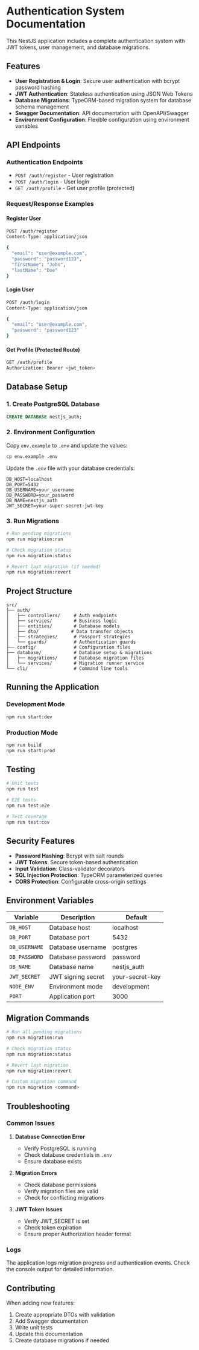 # Authentication System Documentation

This NestJS application includes a complete authentication system with JWT tokens, user management, and database migrations.

## Features

- **User Registration & Login**: Secure user authentication with bcrypt password hashing
- **JWT Authentication**: Stateless authentication using JSON Web Tokens
- **Database Migrations**: TypeORM-based migration system for database schema management
- **Swagger Documentation**: API documentation with OpenAPI/Swagger
- **Environment Configuration**: Flexible configuration using environment variables

## API Endpoints

### Authentication Endpoints

- `POST /auth/register` - User registration
- `POST /auth/login` - User login
- `GET /auth/profile` - Get user profile (protected)

### Request/Response Examples

#### Register User
```bash
POST /auth/register
Content-Type: application/json

{
  "email": "user@example.com",
  "password": "password123",
  "firstName": "John",
  "lastName": "Doe"
}
```

#### Login User
```bash
POST /auth/login
Content-Type: application/json

{
  "email": "user@example.com",
  "password": "password123"
}
```

#### Get Profile (Protected Route)
```bash
GET /auth/profile
Authorization: Bearer <jwt_token>
```

## Database Setup

### 1. Create PostgreSQL Database
```sql
CREATE DATABASE nestjs_auth;
```

### 2. Environment Configuration
Copy `env.example` to `.env` and update the values:
```bash
cp env.example .env
```

Update the `.env` file with your database credentials:
```env
DB_HOST=localhost
DB_PORT=5432
DB_USERNAME=your_username
DB_PASSWORD=your_password
DB_NAME=nestjs_auth
JWT_SECRET=your-super-secret-jwt-key
```

### 3. Run Migrations
```bash
# Run pending migrations
npm run migration:run

# Check migration status
npm run migration:status

# Revert last migration (if needed)
npm run migration:revert
```

## Project Structure

```
src/
├── auth/
│   ├── controllers/     # Auth endpoints
│   ├── services/        # Business logic
│   ├── entities/        # Database models
│   ├── dto/            # Data transfer objects
│   ├── strategies/      # Passport strategies
│   └── guards/          # Authentication guards
├── config/              # Configuration files
├── database/            # Database setup & migrations
│   ├── migrations/      # Database migration files
│   └── services/        # Migration runner service
└── cli/                 # Command line tools
```

## Running the Application

### Development Mode
```bash
npm run start:dev
```

### Production Mode
```bash
npm run build
npm run start:prod
```

## Testing

```bash
# Unit tests
npm run test

# E2E tests
npm run test:e2e

# Test coverage
npm run test:cov
```

## Security Features

- **Password Hashing**: Bcrypt with salt rounds
- **JWT Tokens**: Secure token-based authentication
- **Input Validation**: Class-validator decorators
- **SQL Injection Protection**: TypeORM parameterized queries
- **CORS Protection**: Configurable cross-origin settings

## Environment Variables

| Variable | Description | Default |
|----------|-------------|---------|
| `DB_HOST` | Database host | localhost |
| `DB_PORT` | Database port | 5432 |
| `DB_USERNAME` | Database username | postgres |
| `DB_PASSWORD` | Database password | password |
| `DB_NAME` | Database name | nestjs_auth |
| `JWT_SECRET` | JWT signing secret | your-secret-key |
| `NODE_ENV` | Environment mode | development |
| `PORT` | Application port | 3000 |

## Migration Commands

```bash
# Run all pending migrations
npm run migration:run

# Check migration status
npm run migration:status

# Revert last migration
npm run migration:revert

# Custom migration command
npm run migration <command>
```

## Troubleshooting

### Common Issues

1. **Database Connection Error**
   - Verify PostgreSQL is running
   - Check database credentials in `.env`
   - Ensure database exists

2. **Migration Errors**
   - Check database permissions
   - Verify migration files are valid
   - Check for conflicting migrations

3. **JWT Token Issues**
   - Verify JWT_SECRET is set
   - Check token expiration
   - Ensure proper Authorization header format

### Logs
The application logs migration progress and authentication events. Check the console output for detailed information.

## Contributing

When adding new features:
1. Create appropriate DTOs with validation
2. Add Swagger documentation
3. Write unit tests
4. Update this documentation
5. Create database migrations if needed
